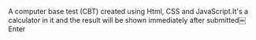 A computer base test (CBT) created using Html, CSS and JavaScript.It's a calculator in it and the result will be shown immediately after submitted￼Enter
